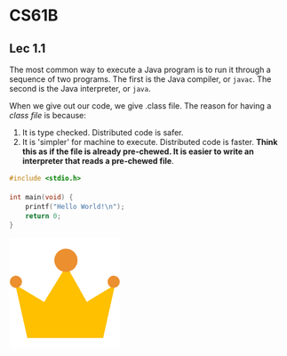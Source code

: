 # CS61B

## Lec 1.1

The most common way to execute a Java program is to run it through a sequence of two programs. The first is the Java compiler, or `javac`. The second is the Java interpreter, or `java`.

When we give out our code, we give .class file. The reason for having a *class file* is because:

1. It is type checked. Distributed code is safer.
2. It is 'simpler' for machine to execute. Distributed code is faster. **Think this as if the file is already pre-chewed. It is easier to write an interpreter that reads a pre-chewed file**.



```c
#include <stdio.h>

int main(void) {
    printf("Hello World!\n");
    return 0;
}
```

![Test Image](pics/王冠.png)